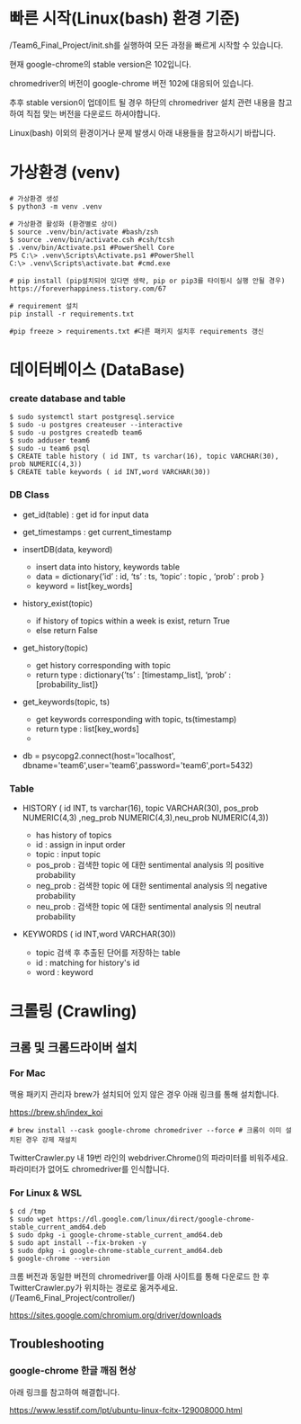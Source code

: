 # 빠른 시작(Linux(bash) 환경 기준)
/Team6_Final_Project/init.sh를 실행하여 모든 과정을 빠르게 시작할 수 있습니다.

현재 google-chrome의 stable version은 102입니다.

chromedriver의 버전이 google-chrome 버전 102에 대응되어 있습니다.

추후 stable version이 업데이트 될 경우 하단의 chromedriver 설치 관련 내용을 참고하여 직접 맞는 버전을 다운로드 하셔야합니다.

Linux(bash) 이외의 환경이거나 문제 발생시 아래 내용들을 참고하시기 바랍니다.

# 가상환경 (venv)
```shell
# 가상환경 생성
$ python3 -m venv .venv

# 가상환경 활성화 (환경별로 상이)
$ source .venv/bin/activate #bash/zsh	
$ source .venv/bin/activate.csh #csh/tcsh
$ .venv/bin/Activate.ps1 #PowerShell Core	
PS C:\> .venv\Scripts\Activate.ps1 #PowerShell
C:\> .venv\Scripts\activate.bat #cmd.exe	

# pip install (pip설치되어 있다면 생략, pip or pip3를 타이핑시 실행 안될 경우)
https://foreverhappiness.tistory.com/67

# requirement 설치
pip install -r requirements.txt

#pip freeze > requirements.txt #다른 패키지 설치후 requirements 갱신
```


# 데이터베이스 (DataBase)
### create database and table 
```shell
$ sudo systemctl start postgresql.service
$ sudo -u postgres createuser --interactive
$ sudo -u postgres createdb team6
$ sudo adduser team6
$ sudo -u team6 psql
$ CREATE table history ( id INT, ts varchar(16), topic VARCHAR(30), prob NUMERIC(4,3))
$ CREATE table keywords ( id INT,word VARCHAR(30))
```
### DB Class
- get_id(table) : get id for input data

- get_timestamps : get current_timestamp

- insertDB(data, keyword)
    - insert data into history, keywords table
    - data = dictionary{’id’ : id, ‘ts’ : ts, ‘topic’ : topic , ‘prob’ : prob }
    - keyword = list[key_words]
- history_exist(topic)
    - if history of topics within a week is exist, return True
    - else return False


- get_history(topic)
    - get history corresponding with topic
    - return type : dictionary{’ts’ : [timestamp_list], ‘prob’ : [probability_list]}
    
- get_keywords(topic, ts)
    - get keywords corresponding with topic, ts(timestamp)
    - return type : list[key_words]
    - 
- db = psycopg2.connect(host='localhost', dbname='team6',user='team6',password='team6',port=5432)

### Table
- HISTORY ( id INT, ts varchar(16), topic VARCHAR(30), pos_prob NUMERIC(4,3)
                                                    ,neg_prob NUMERIC(4,3),neu_prob NUMERIC(4,3))
    - has history of topics
    - id : assign in input order
    - topic : input topic
    - pos_prob : 검색한 topic 에 대한 sentimental analysis 의 positive probability
    - neg_prob : 검색한 topic 에 대한 sentimental analysis 의 negative probability
    - neu_prob : 검색한 topic 에 대한 sentimental analysis 의 neutral probability

- KEYWORDS ( id INT,word VARCHAR(30))
    - topic 검색 후 추출된 단어를 저장하는 table
    - id : matching for history's id 
    - word : keyword

# 크롤링 (Crawling)
## 크롬 및 크롬드라이버 설치
### For Mac
맥용 패키지 관리자 brew가 설치되어 있지 않은 경우 아래 링크를 통해 설치합니다.

https://brew.sh/index_koi

```shell
# brew install --cask google-chrome chromedriver --force # 크롬이 이미 설치된 경우 강제 재설치
```
TwitterCrawler.py 내 19번 라인의 webdriver.Chrome()의 파라미터를 비워주세요. 파라미터가 없어도 chromedriver를 인식합니다.
### For Linux & WSL
```shell
$ cd /tmp
$ sudo wget https://dl.google.com/linux/direct/google-chrome-stable_current_amd64.deb
$ sudo dpkg -i google-chrome-stable_current_amd64.deb
$ sudo apt install --fix-broken -y
$ sudo dpkg -i google-chrome-stable_current_amd64.deb
$ google-chrome --version
```
크롬 버전과 동일한 버전의 chromedriver를 아래 사이트를 통해 다운로드 한 후 TwitterCrawler.py가 위치하는 경로로 옮겨주세요. (/Team6_Final_Project/controller/)

https://sites.google.com/chromium.org/driver/downloads
## Troubleshooting
### google-chrome 한글 깨짐 현상
아래 링크를 참고하여 해결합니다.

https://www.lesstif.com/lpt/ubuntu-linux-fcitx-129008000.html
